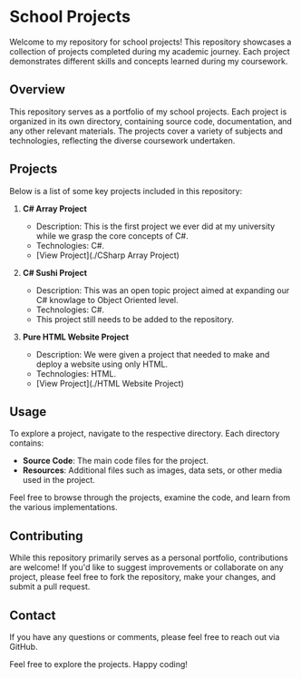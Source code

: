 # School Projects

Welcome to my repository for school projects! This repository showcases a collection of projects completed during my academic journey. Each project demonstrates different skills and concepts learned during my coursework.

## Overview

This repository serves as a portfolio of my school projects. Each project is organized in its own directory, containing source code, documentation, and any other relevant materials. The projects cover a variety of subjects and technologies, reflecting the diverse coursework undertaken.

## Projects

Below is a list of some key projects included in this repository:

1. **C# Array Project**
   - Description: This is the first project we ever did at my university while we grasp the core concepts of C#. 
   - Technologies: C#.
   - [View Project](./CSharp Array Project)

2. **C# Sushi Project**
   - Description: This was an open topic project aimed at expanding our C# knowlage to Object Oriented level.
   - Technologies: C#.
   - This project still needs to be added to the repository.

2. **Pure HTML Website Project**
   - Description: We were given a project that needed to make and deploy a website using only HTML.
   - Technologies: HTML.
   - [View Project](./HTML Website Project)

## Usage

To explore a project, navigate to the respective directory. Each directory contains:

- **Source Code**: The main code files for the project.
- **Resources**: Additional files such as images, data sets, or other media used in the project.

Feel free to browse through the projects, examine the code, and learn from the various implementations.

## Contributing

While this repository primarily serves as a personal portfolio, contributions are welcome! If you'd like to suggest improvements or collaborate on any project, please feel free to fork the repository, make your changes, and submit a pull request.

## Contact

If you have any questions or comments, please feel free to reach out via GitHub.

Feel free to explore the projects. Happy coding!
